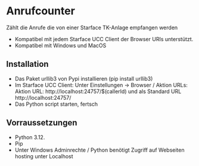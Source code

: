 # Anrufcounter
 Zählt die Anrufe die von einer Starface TK-Anlage empfangen werden
 - Kompatibel mit jedem Starface UCC Client der Browser URIs unterstützt.
 - Kompatibel mit Windows und MacOS

## Installation
- Das Paket urllib3 von Pypi installieren (pip install urllib3)
- Im Starface UCC Client: Unter Einstellungen -> Browser / Aktion URLs: Aktion URL: http://localhost:24757/$(callerId) und als Standard URL http://localhost:24757/
- Das Python script starten, fertsch

## Vorraussetzungen
- Python 3.12.
- Pip
- Unter Windows Adminrechte / Python benötigt Zugriff auf Webseiten hosting unter Localhost
